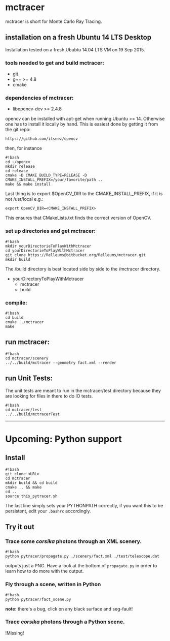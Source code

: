 # mctracer

mctracer is short for Monte Carlo Ray Tracing.

## installation on a fresh Ubuntu 14 LTS Desktop
Installation tested on a fresh Ububtu 14.04 LTS VM on 19 Sep 2015.

### tools needed to get and build mctracer:
* git
* g++ >= 4.8
* cmake

### dependencies of mctracer:
* libopencv-dev >= 2.4.8

opencv can be installed with apt-get when running Ubuntu >= 14. Otherwise one has to install it locally by hand. This is easiest done by getting it from the git repo:

```
https://github.com/itseez/opencv
```

then, for instance
```
#!bash
cd ~/opencv
mkdir release
cd release
cmake -D CMAKE_BUILD_TYPE=RELEASE -D CMAKE_INSTALL_PREFIX=/your/favorite/path ..
make && make install

```
Last thing is to export $OpenCV_DIR to the CMAKE_INSTALL_PREFIX, if it is not /usr/local e.g.:
```
export OpenCV_DIR=<CMAKE_INSTALL_PREFIX>
```
This ensures that CMakeLists.txt finds the correct version of OpenCV.

### set up directories and get mctracer:
```
#!bash
mkdir yourDirectorieToPlayWithMctracer
cd yourDirectorieToPlayWithMctracer
git clone https://Relleums@bitbucket.org/Relleums/mctracer.git
mkdir build
```
The /build directory is best located side by side to the /mctracer directory.

- yourDirectoryToPlayWithMctracer
	- mctracer
	- build

### compile:
```
#!bash
cd build
cmake ../mctracer
make

```

## run mctracer:
```
#!bash
cd mctracer/scenery
../../build/mctracer --geometry fact.xml --render

```

## run Unit Tests:
The unit tests are meant to run in the mctracer/test directory because they are looking for files in there to do IO tests.

```
#!bash
cd mctracer/test
../../build/mctracerTest

```

----


# Upcoming: Python support #

## Install ##

```
#!bash
git clone <URL>
cd mctracer
mkdir build && cd build
cmake .. && make
cd ..
source this_pytracer.sh
```

The last line simply sets your PYTHONPATH correctly, if you want this to be persistent, edit your `.bashrc` accordingly.

## Try it out ##

### Trace some *corsika* photons through an XML scenery.

```
#!bash
python pytracer/propagate.py ./scenery/fact.xml ./test/telescope.dat
```
outputs just a PNG. Have a look at the bottom of `propagate.py` in order to learn how to do more with the output.

### Fly through a scene, written in Python

```
#!bash
python pytracer/fact_scene.py
```
**note:** there's a bug, click on any black surface and seg-fault!

### Trace *corsika* photons through a Python scene.

!Missing!